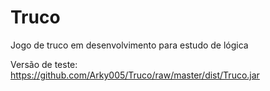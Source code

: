# Truco

Jogo de truco em desenvolvimento para estudo de lógica

Versão de teste: https://github.com/Arky005/Truco/raw/master/dist/Truco.jar
